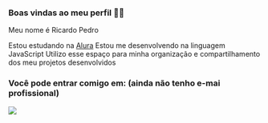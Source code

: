 ### Boas vindas ao meu perfil 💙💙
Meu nome é Ricardo Pedro

Estou estudando na [Alura](https://www.alura.com.br)
Estou me desenvolvendo na linguagem JavaScript
Utilizo esse espaço para minha organização e compartilhamento dos meu projetos desenvolvidos

### Você pode entrar comigo em: (ainda não tenho e-mai profissional)

![](https://media1.tenor.com/m/stXvRNKTvjwAAAAC/sans-undertale.gif)
